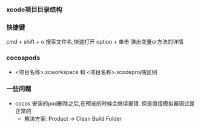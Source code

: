 ### xcode项目**目录结构**







### 快捷键
cmd + shift + o    搜索文件名,快速打开
option + 单击  弹出变量or方法的详情



### cocoapods
  - <项目名称>.xcworkspace 和 <项目名称>.xcodeproj啥区别



### 一些问题
  - cocos 安装的pod删除之后,在预览的时候会继续报错. 但是直接模拟器调试是正常的
    - 解决方案: Product -> Clean Build Folder